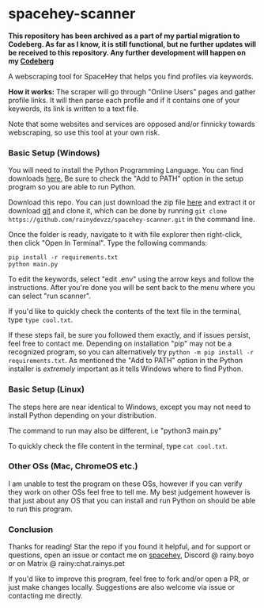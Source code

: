 # spacehey-scanner

**This repository has been archived as a part of my partial migration to Codeberg. As far as I know, it is still functional, but no further updates will be received to this repository. Any further development will happen on my [Codeberg](https://codeberg.org/rainy)**

A webscraping tool for SpaceHey that helps you find profiles via keywords.

**How it works:** The scraper will go through "Online Users" pages and gather profile links. It will then parse each profile and if it contains one of your keywords, its link is written to a text file.

Note that some websites and services are opposed and/or finnicky towards webscraping, so use this tool at your own risk.

### Basic Setup (Windows)

You will need to install the Python Programming Language. You can find downloads [here.](https://www.python.org/downloads/) Be sure to check the "Add to PATH" option in the setup program so you are able to run Python.

Download this repo. You can just download the zip file [here](https://github.com/rainydevzz/spacehey-scanner/archive/refs/heads/main.zip) and extract it or download [git](https://git-scm.com/downloads) and clone it, which can be done by running `git clone https://github.com/rainydevzz/spacehey-scanner.git` in the command line.

Once the folder is ready, navigate to it with file explorer then right-click, then click "Open In Terminal". Type the following commands:

```
pip install -r requirements.txt
python main.py
```

To edit the keywords, select "edit .env" using the arrow keys and follow the instructions. After you're done you will be sent back to the menu where you can select "run scanner".

If you'd like to quickly check the contents of the text file in the terminal, type `type cool.txt`.

If these steps fail, be sure you followed them exactly, and if issues persist, feel free to contact me. Depending on installation "pip" may not be a recognized program, so you can alternatively try `python -m pip install -r requirements.txt`. As mentioned the "Add to PATH" option in the Python installer is *extremely* important as it tells Windows where to find Python.

### Basic Setup (Linux)

The steps here are near identical to Windows, except you may not need to install Python depending on your distribution.

The command to run may also be different, i.e "python3 main.py"

To quickly check the file content in the terminal, type `cat cool.txt`.

### Other OSs (Mac, ChromeOS etc.)

I am unable to test the program on these OSs, however if you can verify they work on other OSs feel free to tell me. My best judgement however is that just about any OS that you can install and run Python on should be able to run this program.

### Conclusion

Thanks for reading! Star the repo if you found it helpful, and for support or questions, open an issue or contact me on [spacehey](https://spacehey.com/rainyboyo), Discord @ rainy.boyo or on Matrix @ rainy:chat.rainys.pet

If you'd like to improve this program, feel free to fork and/or open a PR, or just make changes locally. Suggestions are also welcome via issue or contacting me directly.
